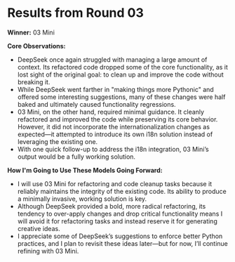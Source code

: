 # Results from Round 03

**Winner:** 03 Mini

**Core Observations:**
- DeepSeek once again struggled with managing a large amount of context. Its refactored code dropped some of the core functionality, as it lost sight of the original goal: to clean up and improve the code without breaking it.
- While DeepSeek went farther in "making things more Pythonic" and offered some interesting suggestions, many of these changes were half baked and ultimately caused functionality regressions.
- 03 Mini, on the other hand, required minimal guidance. It cleanly refactored and improved the code while preserving its core behavior. However, it did not incorporate the internationalization changes as expected—it attempted to introduce its own i18n solution instead of leveraging the existing one.
- With one quick follow-up to address the i18n integration, 03 Mini’s output would be a fully working solution.

**How I'm Going to Use These Models Going Forward:**
- I will use 03 Mini for refactoring and code cleanup tasks because it reliably maintains the integrity of the existing code. Its ability to produce a minimally invasive, working solution is key.
- Although DeepSeek provided a bold, more radical refactoring, its tendency to over-apply changes and drop critical functionality means I will avoid it for refactoring tasks and instead reserve it for generating creative ideas.
- I appreciate some of DeepSeek’s suggestions to enforce better Python practices, and I plan to revisit these ideas later—but for now, I’ll continue refining with 03 Mini.
